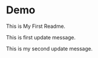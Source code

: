 # Demo 


This is My First Readme.

This is first update message.

This is my second update message.
